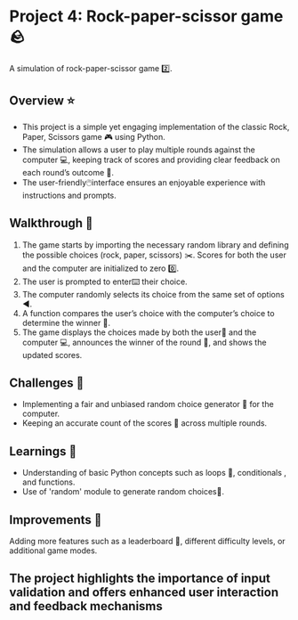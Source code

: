 # Project 4: Rock-paper-scissor game 🪨
A simulation of rock-paper-scissor game 2️⃣.
##  Overview ⭐
* This project is a simple yet engaging implementation of the classic Rock, Paper, Scissors game 🎮 using Python. 
* The simulation allows a user to play multiple rounds against the computer 💻, keeping track of scores and providing clear feedback on each round’s outcome 🔢.
* The user-friendly🖱️interface ensures an enjoyable experience with instructions and prompts.
## Walkthrough 🚶
1. The game starts by importing the necessary random library and defining the possible choices (rock, paper, scissors) ✂️. Scores for both the user and the computer are initialized to zero 0️⃣.
2. The user is prompted to enter⌨️ their choice.
3. The computer randomly selects its choice from the same set of options ◀️.
4. A function compares the user’s choice with the computer’s choice to determine the winner 🥇.
5. The game displays the choices made by both the user👱 and the computer 💻, announces the winner of the round 🥇, and shows the updated scores.
## Challenges 🤔
* Implementing a fair and unbiased random choice generator 🎲 for the computer.
* Keeping an accurate count of the scores 🧮 across multiple rounds.
## Learnings 📑
* Understanding of basic Python concepts such as loops 🔁, conditionals , and functions.
* Use of 'random' module to generate random choices🎲.
## Improvements 📓
Adding more features such as a leaderboard 🏅, different difficulty levels, or additional game modes.
##  The project highlights the importance of  input validation and offers enhanced user interaction and feedback mechanisms
